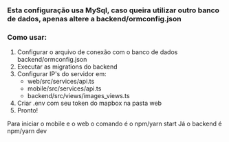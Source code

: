 ### Esta configuração usa MySql, caso queira utilizar outro banco de dados, apenas altere a backend/ormconfig.json 
### Como usar:

1. Configurar o arquivo de conexão com o banco de dados backend/ormconfig.json
2. Executar as migrations do backend
3. Configurar IP's do servidor em:
    * web/src/services/api.ts
    * mobile/src/services/api.ts 
    * backend/src/views/images_views.ts
4. Criar .env com seu token do mapbox na pasta web
5. Pronto!

Para iniciar o mobile e o web o comando é o npm/yarn start
Já o backend é npm/yarn dev
